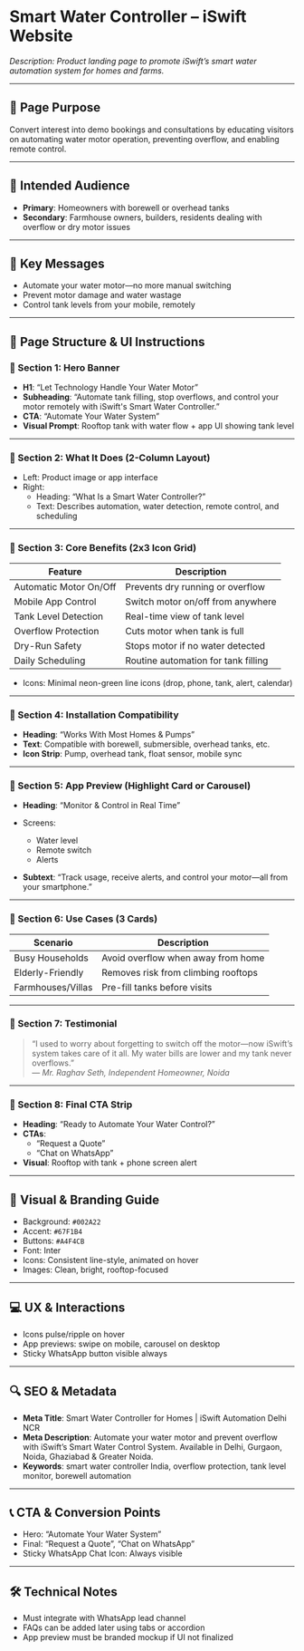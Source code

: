 # Smart Water Controller – iSwift Website

_Description: Product landing page to promote iSwift’s smart water automation system for homes and farms._

---

## 🎯 Page Purpose

Convert interest into demo bookings and consultations by educating visitors on automating water motor operation, preventing overflow, and enabling remote control.

---

## 👥 Intended Audience

- **Primary**: Homeowners with borewell or overhead tanks
- **Secondary**: Farmhouse owners, builders, residents dealing with overflow or dry motor issues

---

## 🔑 Key Messages

- Automate your water motor—no more manual switching
- Prevent motor damage and water wastage
- Control tank levels from your mobile, remotely

---

## 🧱 Page Structure & UI Instructions

### 🔹 Section 1: Hero Banner

- **H1**: “Let Technology Handle Your Water Motor”
- **Subheading**: “Automate tank filling, stop overflows, and control your motor remotely with iSwift's Smart Water Controller.”
- **CTA**: “Automate Your Water System”
- **Visual Prompt**: Rooftop tank with water flow + app UI showing tank level

---

### 🔹 Section 2: What It Does (2-Column Layout)

- Left: Product image or app interface
- Right:
  - Heading: “What Is a Smart Water Controller?”
  - Text: Describes automation, water detection, remote control, and scheduling

---

### 🔹 Section 3: Core Benefits (2x3 Icon Grid)

| Feature                | Description                                  |
|------------------------|----------------------------------------------|
| Automatic Motor On/Off | Prevents dry running or overflow             |
| Mobile App Control     | Switch motor on/off from anywhere            |
| Tank Level Detection   | Real-time view of tank level                 |
| Overflow Protection    | Cuts motor when tank is full                 |
| Dry-Run Safety         | Stops motor if no water detected             |
| Daily Scheduling       | Routine automation for tank filling          |

- Icons: Minimal neon-green line icons (drop, phone, tank, alert, calendar)

---

### 🔹 Section 4: Installation Compatibility

- **Heading**: “Works With Most Homes & Pumps”
- **Text**: Compatible with borewell, submersible, overhead tanks, etc.
- **Icon Strip**: Pump, overhead tank, float sensor, mobile sync

---

### 🔹 Section 5: App Preview (Highlight Card or Carousel)

- **Heading**: “Monitor & Control in Real Time”
- Screens:
  - Water level
  - Remote switch
  - Alerts

- **Subtext**: “Track usage, receive alerts, and control your motor—all from your smartphone.”

---

### 🔹 Section 6: Use Cases (3 Cards)

| Scenario         | Description                                                  |
|------------------|--------------------------------------------------------------|
| Busy Households  | Avoid overflow when away from home                           |
| Elderly-Friendly | Removes risk from climbing rooftops                          |
| Farmhouses/Villas| Pre-fill tanks before visits                                 |

---

### 🔹 Section 7: Testimonial

> “I used to worry about forgetting to switch off the motor—now iSwift’s system takes care of it all. My water bills are lower and my tank never overflows.”  
— *Mr. Raghav Seth, Independent Homeowner, Noida*

---

### 🔹 Section 8: Final CTA Strip

- **Heading**: “Ready to Automate Your Water Control?”
- **CTAs**:
  - “Request a Quote”
  - “Chat on WhatsApp”
- **Visual**: Rooftop with tank + phone screen alert

---

## 🎨 Visual & Branding Guide

- Background: `#002A22`
- Accent: `#67F1B4`
- Buttons: `#A4F4CB`
- Font: Inter
- Icons: Consistent line-style, animated on hover
- Images: Clean, bright, rooftop-focused

---

## 💻 UX & Interactions

- Icons pulse/ripple on hover
- App previews: swipe on mobile, carousel on desktop
- Sticky WhatsApp button visible always

---

## 🔍 SEO & Metadata

- **Meta Title**: Smart Water Controller for Homes | iSwift Automation Delhi NCR
- **Meta Description**: Automate your water motor and prevent overflow with iSwift’s Smart Water Control System. Available in Delhi, Gurgaon, Noida, Ghaziabad & Greater Noida.
- **Keywords**: smart water controller India, overflow protection, tank level monitor, borewell automation

---

## 📞 CTA & Conversion Points

- Hero: “Automate Your Water System”
- Final: “Request a Quote”, “Chat on WhatsApp”
- Sticky WhatsApp Chat Icon: Always visible

---

## 🛠 Technical Notes

- Must integrate with WhatsApp lead channel
- FAQs can be added later using tabs or accordion
- App preview must be branded mockup if UI not finalized
